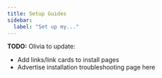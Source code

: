 ```yaml
---
title: Setup Guides
sidebar:
  label: "Set up my..."
---
```


**TODO:** Olivia to update:

- Add links/link cards to install pages
- Advertise installation troubleshooting page here

<!-- :::note[Setting up your computer]
To install the program and tools you will need in the following chapters, follow the guide for your Operating System (shown in the sidebar).
::: -->
